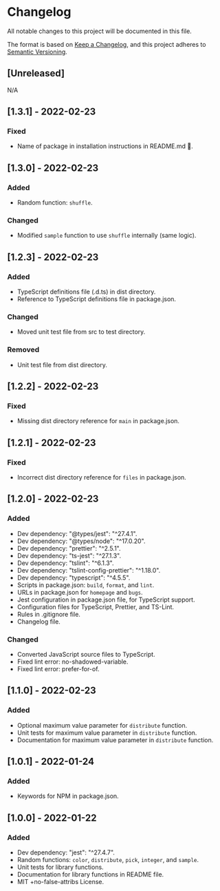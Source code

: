 # Changelog
All notable changes to this project will be documented in this file.

The format is based on [Keep a Changelog](https://keepachangelog.com/en/1.0.0/),
and this project adheres to [Semantic Versioning](https://semver.org/spec/v2.0.0.html).

## [Unreleased]

N/A

## [1.3.1] - 2022-02-23
### Fixed
- Name of package in installation instructions in README.md 🤦.

## [1.3.0] - 2022-02-23
### Added
- Random function: `shuffle`.

### Changed
- Modified `sample` function to use `shuffle` internally (same logic).

## [1.2.3] - 2022-02-23
### Added
- TypeScript definitions file (.d.ts) in dist directory.
- Reference to TypeScript definitions file in package.json.

### Changed
- Moved unit test file from src to test directory.

### Removed
- Unit test file from dist directory.

## [1.2.2] - 2022-02-23
### Fixed
- Missing dist directory reference for `main` in package.json.

## [1.2.1] - 2022-02-23
### Fixed
- Incorrect dist directory reference for `files` in package.json.

## [1.2.0] - 2022-02-23
### Added
- Dev dependency: "@types/jest": "^27.4.1".
- Dev dependency: "@types/node": "^17.0.20".
- Dev dependency: "prettier": "^2.5.1".
- Dev dependency: "ts-jest": "^27.1.3".
- Dev dependency: "tslint": "^6.1.3".
- Dev dependency: "tslint-config-prettier": "^1.18.0".
- Dev dependency: "typescript": "^4.5.5".
- Scripts in package.json: `build`, `format`, and `lint`.
- URLs in package.json for `homepage` and `bugs`.
- Jest configuration in package.json file, for TypeScript support.
- Configuration files for TypeScript, Prettier, and TS-Lint.
- Rules in .gitignore file.
- Changelog file.

### Changed
- Converted JavaScript source files to TypeScript.
- Fixed lint error: no-shadowed-variable.
- Fixed lint error: prefer-for-of.

## [1.1.0] - 2022-02-23
### Added
- Optional maximum value parameter for `distribute` function.
- Unit tests for maximum value parameter in `distribute` function.
- Documentation for maximum value parameter in `distribute` function.

## [1.0.1] - 2022-01-24
### Added
- Keywords for NPM in package.json.

## [1.0.0] - 2022-01-22
### Added
- Dev dependency: "jest": "^27.4.7".
- Random functions: `color`, `distribute`, `pick`, `integer`, and `sample`.
- Unit tests for library functions.
- Documentation for library functions in README file.
- MIT +no-false-attribs License.
